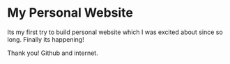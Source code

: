 # My Personal Website


Its my first try to build personal website which I was excited about since so long.
Finally its happening!

Thank you! Github and internet.
